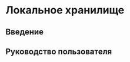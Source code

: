 # Локальное хранилище

<PluginInfo name="file-manager"></PluginInfo>

## Введение

## Руководство пользователя